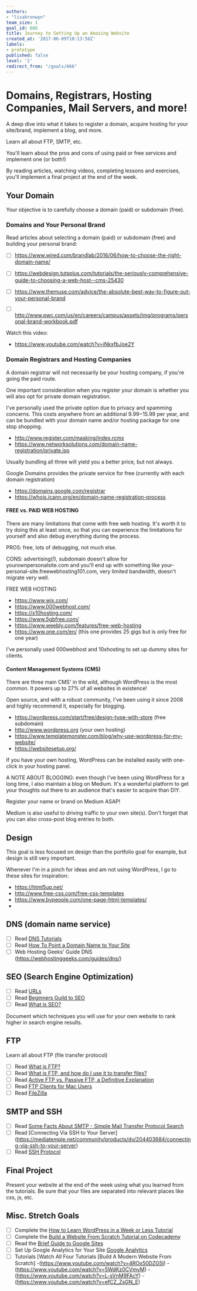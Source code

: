 ```yaml
---
authors:
- "lisabronwyn"
team_size: 1
goal_id: 666
title: Journey to Setting Up an Amazing Website
created_at: '2017-06-09T10:13:56Z'
labels:
- prototype
published: false
level: '2'
redirect_from: "/goals/666"
---
```


# Domains, Registrars, Hosting Companies, Mail Servers, and more!

A deep dive into what it takes to register a domain, acquire hosting for your site/brand, implement a blog, and more.

Learn all about FTP, SMTP, etc.

You'll learn about the pros and cons of using paid or free services and implement one (or both!)

By reading articles, watching videos, completing lessons and exercises, you'll implement a final project at the end of the week.

## Your Domain

Your objective is to carefully choose a domain (paid) or subdomain (free).

### Domains and Your Personal Brand

Read articles about selecting a domain (paid) or subdomain (free) and building your personal brand:

- [ ] https://www.wired.com/brandlab/2016/06/how-to-choose-the-right-domain-name/

- [ ]  https://webdesign.tutsplus.com/tutorials/the-seriously-comprehensive-guide-to-choosing-a-web-host--cms-25430
- [ ] https://www.themuse.com/advice/the-absolute-best-way-to-figure-out-your-personal-brand
- [ ] http://www.pwc.com/us/en/careers/campus/assets/img/programs/personal-brand-workbook.pdf

Watch this video:
- https://www.youtube.com/watch?v=iNkxfbJoe2Y

### Domain Registrars and Hosting Companies

A domain registrar will not necessarily be your hosting company, if you're going the paid route.

One important consideration when you register your domain is whether you will also opt for private domain registration.

I've personally used the private option due to privacy and spamming concerns. This costs anywhere from an additional $9.99-$15.99 per year, and can be bundled with your domain name and/or hosting package for one stop shopping.

- http://www.register.com/masking/index.rcmx
- https://www.networksolutions.com/domain-name-registration/private.jsp

Usually bundling all three will yield you a better price, but not always.

Google Domains provides the private service for free (currently with each domain registration)

- https://domains.google.com/registrar
- https://whois.icann.org/en/domain-name-registration-process

#### FREE vs. PAID WEB HOSTING

There are many limitations that come with free web hosting. It's worth it to try doing this at least once, so that you can experience the limitations for yourself and also debug everything during the process.

PROS: free, lots of debugging, not much else.

CONS: advertising(!), subdomain doesn't allow for yourownpersonalsite.com and you'll end up with something like your-personal-site.freewebhosting101.com, very limited bandwidth, doesn't migrate very well.

FREE WEB HOSTING

- https://www.wix.com/
- https://www.000webhost.com/
- https://x10hosting.com/
- https://www.5gbfree.com/
- https://www.weebly.com/features/free-web-hosting
- https://www.one.com/en/ (this one provides 25 gigs but is only free for one year)

I've personally used 000webhost and 10xhosting to set up dummy sites for clients.


#### Content Management Systems (CMS)

There are three main CMS' in the wild, although WordPress is the most common. It powers up to 27% of all websites in existence!

Open source, and with a robust community, I've been using it since 2008 and highly recommend it, especially for blogging.

- https://wordpress.com/start/free/design-type-with-store (free subdomain)
- http://www.wordpress.org (your own hosting)
- https://www.templatemonster.com/blog/why-use-wordpress-for-my-website/
- https://websitesetup.org/

If you have your own hosting, WordPress can be installed easily with one-click in your hosting panel.

A NOTE ABOUT BLOGGING: even though I've been using WordPress for a long time, I also maintain a blog on Medium. It's a wonderful platform to get your thoughts out there to an audience that's easier to acquire than DIY.

Register your name or brand on Medium ASAP!

Medium is also useful to driving traffic to your own site(s). Don't forget that you can also cross-post blog entries to both.

## Design

This goal is less focused on design than the portfolio goal for example, but design is still very important.

Whenever I'm in a pinch for ideas and am not using WordPress, I go to these sites for inspiration:

- https://html5up.net/
- http://www.free-css.com/free-css-templates
- https://www.bypeople.com/one-page-html-templates/
-

## DNS (domain name service)

- [ ] Read [DNS Tutorials](http://help.dnsmadeeasy.com/view-tutorials/)
- [ ] Read [How To Point a Domain Name to Your Site](http://sitebeginner.com/domains/domaintosite/)
- [ ] Web Hosting Geeks' Guide DNS (https://webhostinggeeks.com/guides/dns/)

## SEO (Search Engine Optimization)

- [ ] Read [URLs](https://moz.com/learn/seo/url)
- [ ] Read [Beginners Guild to SEO](https://moz.com/beginners-guide-to-seo)
- [ ] Read [What is SEO?](http://neilpatel.com/what-is-seo/)

Document which techniques you will use for your own website to rank higher in search engine results.

## FTP

Learn all about FTP (file transfer protocol)

- [ ] Read [What is FTP?](http://www.ftpx.com/ftpintro.aspx)
- [ ] Read [What is FTP, and how do I use it to transfer files?](https://kb.iu.edu/d/aerg)
- [ ] Read [Active FTP vs. Passive FTP, a Definitive Explanation](http://slacksite.com/other/ftp.html)
- [ ] Read [FTP Clients for Mac Users](http://www.callingallgeeks.org/7-ftp-clients-for-mac-users/)
- [ ] Read [FileZilla](https://www.reddit.com/r/seedboxes/comments/2v3ucp/is_filezilla_the_best_ftp_for_osx/)

## SMTP and SSH

- [ ] Read [Some Facts About SMTP - Simple Mail Transfer Protocol
Search](https://www.lifewire.com/definition-of-smtp-817975)
- [ ] Read [Connecting Via SSH to Your Server] (https://mediatemple.net/community/products/dv/204403684/connecting-via-ssh-to-your-server)
- [ ] Read [SSH Protocol](https://www.ssh.com/ssh/protocol/)

## Final Project

Present your website at the end of the week using what you learned from the tutorials. Be sure that your files are separated into relevant places like css, js, etc.

## Misc. Stretch Goals

- [ ] Complete the [How to Learn WordPress in a Week or Less Tutorial](http://www.wpbeginner.com/beginners-guide/how-to-learn-wordpress-for-free-in-a-week-or-less/)
- [ ] Complete the [Build a Website From Scratch Tutorial on Codecademy](https://www.codecademy.com/courses/websites-r-fun/0/1)
- [ ] Read the [Brief Guide to Google Sites](https://www.lifewire.com/brief-guide-google-web-hosting-3473732)
- [ ] Set Up Google Analytics for Your Site [Google Analytics](https://support.google.com/analytics/?hl=en#topic=3544906)
- [ ] Tutorials [Watch All Four Tutorials [Build A Modern Website From Scratch]
-(https://www.youtube.com/watch?v=4ROx50DZG5I)
-(https://www.youtube.com/watch?v=5WdKz0CVmyM)
-(https://www.youtube.com/watch?v=L-sVnM9FAcY)
-(https://www.youtube.com/watch?v=efCZ_ZsGN_E)
